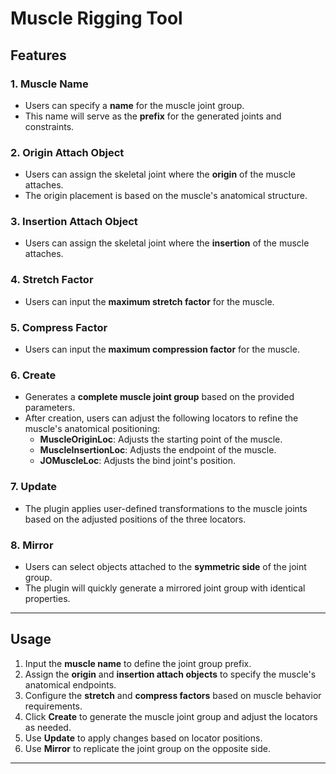 # Muscle Rigging Tool

## Features

### 1. Muscle Name
- Users can specify a **name** for the muscle joint group.
- This name will serve as the **prefix** for the generated joints and constraints.

### 2. Origin Attach Object
- Users can assign the skeletal joint where the **origin** of the muscle attaches.
- The origin placement is based on the muscle's anatomical structure.

### 3. Insertion Attach Object
- Users can assign the skeletal joint where the **insertion** of the muscle attaches.

### 4. Stretch Factor
- Users can input the **maximum stretch factor** for the muscle.

### 5. Compress Factor
- Users can input the **maximum compression factor** for the muscle.

### 6. Create
- Generates a **complete muscle joint group** based on the provided parameters.
- After creation, users can adjust the following locators to refine the muscle's anatomical positioning:
  - **MuscleOriginLoc**: Adjusts the starting point of the muscle.
  - **MuscleInsertionLoc**: Adjusts the endpoint of the muscle.
  - **JOMuscleLoc**: Adjusts the bind joint's position.

### 7. Update
- The plugin applies user-defined transformations to the muscle joints based on the adjusted positions of the three locators.

### 8. Mirror
- Users can select objects attached to the **symmetric side** of the joint group.
- The plugin will quickly generate a mirrored joint group with identical properties.

---

## Usage
1. Input the **muscle name** to define the joint group prefix.
2. Assign the **origin** and **insertion attach objects** to specify the muscle's anatomical endpoints.
3. Configure the **stretch** and **compress factors** based on muscle behavior requirements.
4. Click **Create** to generate the muscle joint group and adjust the locators as needed.
5. Use **Update** to apply changes based on locator positions.
6. Use **Mirror** to replicate the joint group on the opposite side.

---
